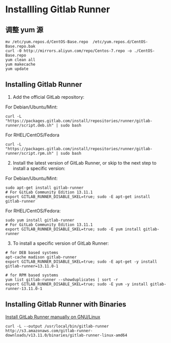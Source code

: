 Installling Gitlab Runner
===

## 调整 yum 源 

```
mv /etc/yum.repos.d/CentOS-Base.repo  /etc/yum.repos.d/CentOS-Base.repo.bak
curl -0 http://mirrors.aliyun.com/repo/Centos-7.repo -o ./CentOS-Base.repo
yum clean all
yum makecache
yum update
```

## Installing Gitlab Runner

1. Add the official GitLab repository:

For Debian/Ubuntu/Mint:
```shell
curl -L "https://packages.gitlab.com/install/repositories/runner/gitlab-runner/script.deb.sh" | sudo bash
```

For RHEL/CentOS/Fedora
```shell
curl -L "https://packages.gitlab.com/install/repositories/runner/gitlab-runner/script.rpm.sh" | sudo bash
```

2. Install the latest version of GitLab Runner, or skip to the next step to install a specific version:

For Debian/Ubuntu/Mint:
```shell
sudo apt-get install gitlab-runner
# For GitLab Community Edition 13.11.1
export GITLAB_RUNNER_DISABLE_SKEL=true; sudo -E apt-get install gitlab-runner
```

For RHEL/CentOS/Fedora:
```shell
sudo yum install gitlab-runner
# For GitLab Community Edition 13.11.1
export GITLAB_RUNNER_DISABLE_SKEL=true; sudo -E yum install gitlab-runner
```

3. To install a specific version of GitLab Runner:

```
# for DEB based systems
apt-cache madison gitlab-runner
export GITLAB_RUNNER_DISABLE_SKEL=true; sudo -E apt-get -y install gitlab-runner=13.11.0-1

# for RPM based systems
yum list gitlab-runner --showduplicates | sort -r
export GITLAB_RUNNER_DISABLE_SKEL=true; sudo -E yum -y install gitlab-runner-13.11.0-1
```

## Installing Gitlab Runner with Binaries
[Install GitLab Runner manually on GNU/Linux](https://docs.gitlab.com/runner/install/linux-manually.html)
```
curl -L --output /usr/local/bin/gitlab-runner http://s3.amazonaws.com/gitlab-runner-downloads/v13.11.0/binaries/gitlab-runner-linux-amd64
```

